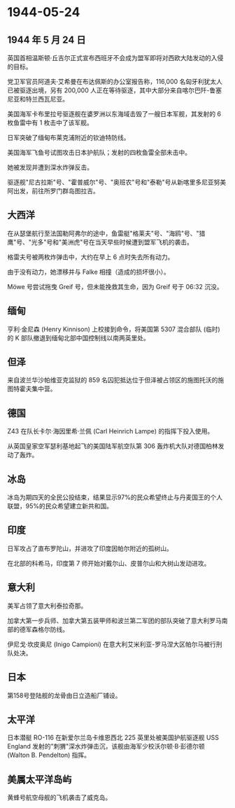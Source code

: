 # 1944-05-24

## 1944 年 5 月 24 日

英国首相温斯顿·丘吉尔正式宣布西班牙不会成为盟军即将对西欧大陆发动的入侵的目标。

党卫军官员阿道夫·艾希曼在布达佩斯的办公室报告称，116,000
名匈牙利犹太人已被驱逐出境，另有 200,000
人正在等待驱逐，其中大部分来自喀尔巴阡-鲁塞尼亚和特兰西瓦尼亚。

美国海军卡布里拉号驱逐舰在婆罗洲以东海域击毁了一艘日本军舰，其发射的 6
枚鱼雷中有 1 枚击中了该军舰。

日军突破了缅甸布莱克浦附近的钦迪特防线。

美国海军飞鱼号试图攻击日本护航队；发射的四枚鱼雷全部未击中。

她被发现并遭到深水炸弹反击。

驱逐舰"尼古拉斯"号、"霍普威尔"号、"奥班农"号和"泰勒"号从新喀里多尼亚努美阿出发，前往所罗门群岛图拉吉。

## 大西洋

在从瑟堡航行至法国勒阿弗尔的途中，鱼雷艇"格莱夫"号、"海鸥"号、"猎鹰"号、"光多"号和"美洲虎"号在当天早些时候遭到盟军飞机的袭击。

格雷夫号被两枚炸弹击中，大约在早上 6 点时失去所有动力。

由于没有动力，她漂移并与 Falke 相撞（造成的损坏很小）。

Möwe 号尝试拖曳 Greif 号，但未能挽救其生命，因为 Greif 号于 06:32 沉没。

## 缅甸

亨利·金尼森 (Henry Kinnison) 上校接到命令，将美国第 5307 混合部队 (临时)
的 K 部队撤退到缅甸北部中国控制线以南两英里处。

## 但泽

来自波兰华沙帕维亚克监狱的 859
名囚犯抵达位于但泽被占领区的施图托沃的施图特霍夫集中营。

## 德国

Z43 在队长卡尔·海因里希·兰佩 (Carl Heinrich Lampe) 的指挥下投入使用。

从英国皇家空军瑟利基地起飞的美国陆军航空队第 306
轰炸机大队对德国柏林发动了轰炸。

## 冰岛

冰岛为期四天的全民公投结束，结果显示97%的民众希望终止与丹麦国王的个人联盟，95%的民众希望建立新共和国。

## 印度

日军攻占了直布罗陀山，并进攻了印度因帕尔附近的孤树山。

在北部的科希马，印度第 7 师开始对戴尔山、皮普尔山和大树山发动进攻。

## 意大利

美军占领了意大利泰拉奇那。

加拿大第一步兵师、加拿大第五装甲师和波兰第二军团的部队突破了意大利罗马南部的德军森格尔防线。

伊尼戈·坎皮奥尼 (Inigo Campioni)
在意大利艾米利亚-罗马涅大区帕尔马被行刑队处决。

## 日本

第158号登陆舰的龙骨由日立造船厂铺设。

## 太平洋

日本潜艇 RO-116 在新爱尔兰岛卡维恩西北 225 英里处被美国护航驱逐舰 USS
England 发射的"刺猬"深水炸弹击沉，该舰由海军少校沃尔顿·B·彭德尔顿
(Walton B. Pendelton) 指挥。

## 美属太平洋岛屿

黄蜂号航空母舰的飞机袭击了威克岛。


